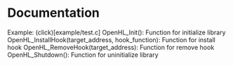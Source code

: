 # Documentation
Example: (click)[example/test.c]
OpenHL_Init(): Function for initialize library
OpenHL_InstallHook(target_address, hook_function): Function for install hook
OpenHL_RemoveHook(target_address): Function for remove hook
OpenHL_Shutdown(): Function for uninitialize library
